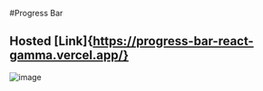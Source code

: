 #Progress Bar
## Hosted [Link]{https://progress-bar-react-gamma.vercel.app/}

![image](https://github.com/Mayankkatheriya/progress-bar-react/assets/128832286/7dc46555-a257-4783-8a98-022bfd8356bf)
